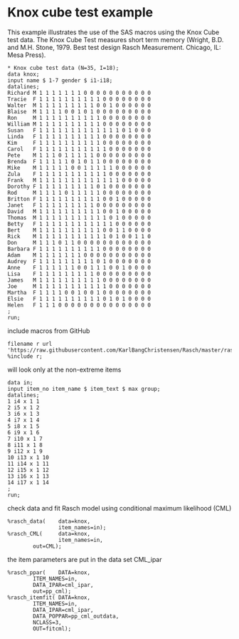 # Knox cube test example

This example illustrates the use of the SAS macros using the Knox Cube test data. The Knox Cube Test measures short term memory (Wright,  B.D.  and  M.H.  Stone,  1979.  Best  test design  Rasch  Measurement. Chicago, IL: Mesa Press). 

```
* Knox cube test data (N=35, I=18);
data knox;
input name $ 1-7 gender $ i1-i18;
datalines;
Richard M 1 1 1 1 1 1 1 0 0 0 0 0 0 0 0 0 0 0 
Tracie  F 1 1 1 1 1 1 1 1 1 1 0 0 0 0 0 0 0 0 
Walter  M 1 1 1 1 1 1 1 1 1 0 0 1 0 0 0 0 0 0 
Blaise  M 1 1 1 1 0 0 1 0 1 0 0 0 0 0 0 0 0 0 
Ron     M 1 1 1 1 1 1 1 1 1 1 0 0 0 0 0 0 0 0 
William M 1 1 1 1 1 1 1 1 1 1 0 0 0 0 0 0 0 0 
Susan   F 1 1 1 1 1 1 1 1 1 1 1 1 1 0 1 0 0 0 
Linda   F 1 1 1 1 1 1 1 1 1 1 0 0 0 0 0 0 0 0 
Kim     F 1 1 1 1 1 1 1 1 1 1 0 0 0 0 0 0 0 0 
Carol   F 1 1 1 1 1 1 1 1 1 1 1 0 0 0 0 0 0 0 
Pete    M 1 1 1 0 1 1 1 1 1 0 0 0 0 0 0 0 0 0 
Brenda  F 1 1 1 1 1 0 1 0 1 1 0 0 0 0 0 0 0 0 
Mike    M 1 1 1 1 1 0 0 1 1 1 1 1 0 0 0 0 0 0 
Zula    F 1 1 1 1 1 1 1 1 1 1 1 0 0 0 0 0 0 0 
Frank   M 1 1 1 1 1 1 1 1 1 1 1 1 1 0 0 0 0 0 
Dorothy F 1 1 1 1 1 1 1 1 1 0 1 0 0 0 0 0 0 0 
Rod     M 1 1 1 1 0 1 1 1 1 1 0 0 0 0 0 0 0 0 
Britton F 1 1 1 1 1 1 1 1 1 1 0 0 1 0 0 0 0 0 
Janet   F 1 1 1 1 1 1 1 1 1 0 0 0 0 0 0 0 0 0 
David   M 1 1 1 1 1 1 1 1 1 1 0 0 1 0 0 0 0 0 
Thomas  M 1 1 1 1 1 1 1 1 1 1 1 0 1 0 0 0 0 0 
Betty   F 1 1 1 1 1 1 1 1 1 1 1 1 0 0 0 0 0 0 
Bert    M 1 1 1 1 1 1 1 1 1 1 0 0 1 1 0 0 0 0 
Rick    M 1 1 1 1 1 1 1 1 1 1 1 0 1 0 0 1 1 0 
Don     M 1 1 1 0 1 1 0 0 0 0 0 0 0 0 0 0 0 0 
Barbara F 1 1 1 1 1 1 1 1 1 1 0 0 0 0 0 0 0 0 
Adam    M 1 1 1 1 1 1 1 0 0 0 0 0 0 0 0 0 0 0 
Audrey  F 1 1 1 1 1 1 1 1 1 0 1 0 0 0 0 0 0 0 
Anne    F 1 1 1 1 1 1 0 0 1 1 1 0 0 1 0 0 0 0 
Lisa    F 1 1 1 1 1 1 1 1 1 0 0 0 0 0 0 0 0 0 
James   M 1 1 1 1 1 1 1 1 1 1 0 0 0 0 0 0 0 0 
Joe     M 1 1 1 1 1 1 1 1 1 1 1 0 0 0 0 0 0 0 
Martha  F 1 1 1 1 0 0 1 0 0 1 0 0 0 0 0 0 0 0 
Elsie   F 1 1 1 1 1 1 1 1 1 1 0 1 0 1 0 0 0 0 
Helen   F 1 1 1 0 0 0 0 0 0 0 0 0 0 0 0 0 0 0 
;
run;
```
include macros from GitHub
```
filename r url 'https://raw.githubusercontent.com/KarlBangChristensen/Rasch/master/rasch_include_all.sas';
%include r;
```
will look only at the non-extreme items
```
data in;
input item_no item_name $ item_text $ max group;
datalines;
1 i4 x 1 1
2 i5 x 1 2
3 i6 x 1 3
4 i7 x 1 4
5 i8 x 1 5
6 i9 x 1 6
7 i10 x 1 7
8 i11 x 1 8
9 i12 x 1 9
10 i13 x 1 10
11 i14 x 1 11
12 i15 x 1 12
13 i16 x 1 13
14 i17 x 1 14
;
run;
```
check data and fit Rasch model using conditional maximum likelihood (CML)
```
%rasch_data(	data=knox,
            	item_names=in);
%rasch_CML( 	data=knox,
            	item_names=in,
		out=CML);
```
the item parameters are put in the data set CML_ipar
```
%rasch_ppar(	DATA=knox, 
		ITEM_NAMES=in, 
		DATA_IPAR=cml_ipar, 
		out=pp_cml);
%rasch_itemfit(	DATA=knox, 
		ITEM_NAMES=in, 
		DATA_IPAR=cml_ipar, 
		DATA_POPPAR=pp_cml_outdata, 
		NCLASS=3, 
		OUT=fitcml);
```

